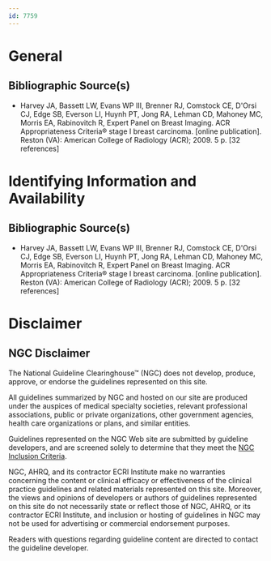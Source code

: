 ```yaml
---
id: 7759
---
```


# General

## Bibliographic Source(s)

- Harvey JA, Bassett LW, Evans WP III, Brenner RJ, Comstock CE, D'Orsi CJ, Edge SB, Everson LI, Huynh PT, Jong RA, Lehman CD, Mahoney MC, Morris EA, Rabinovitch R, Expert Panel on Breast Imaging. ACR Appropriateness Criteria® stage I breast carcinoma. [online publication]. Reston (VA): American College of Radiology (ACR); 2009. 5 p. [32 references]

# Identifying Information and Availability

## Bibliographic Source(s)

- Harvey JA, Bassett LW, Evans WP III, Brenner RJ, Comstock CE, D'Orsi CJ, Edge SB, Everson LI, Huynh PT, Jong RA, Lehman CD, Mahoney MC, Morris EA, Rabinovitch R, Expert Panel on Breast Imaging. ACR Appropriateness Criteria® stage I breast carcinoma. [online publication]. Reston (VA): American College of Radiology (ACR); 2009. 5 p. [32 references]

# Disclaimer

## NGC Disclaimer

The National Guideline Clearinghouse™ (NGC) does not develop, produce, approve, or endorse the guidelines represented on this site.

All guidelines summarized by NGC and hosted on our site are produced under the auspices of medical specialty societies, relevant professional associations, public or private organizations, other government agencies, health care organizations or plans, and similar entities.

Guidelines represented on the NGC Web site are submitted by guideline developers, and are screened solely to determine that they meet the [NGC Inclusion Criteria](/help-and-about/summaries/inclusion-criteria).

NGC, AHRQ, and its contractor ECRI Institute make no warranties concerning the content or clinical efficacy or effectiveness of the clinical practice guidelines and related materials represented on this site. Moreover, the views and opinions of developers or authors of guidelines represented on this site do not necessarily state or reflect those of NGC, AHRQ, or its contractor ECRI Institute, and inclusion or hosting of guidelines in NGC may not be used for advertising or commercial endorsement purposes.

Readers with questions regarding guideline content are directed to contact the guideline developer.

